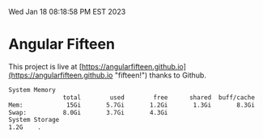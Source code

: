 Wed Jan 18 08:18:58 PM EST 2023

# Angular Fifteen


This project is live at [https://angularfifteen.github.io](https://angularfifteen.github.io "fifteen!") thanks to Github.

```bash
System Memory
               total        used        free      shared  buff/cache   available
Mem:            15Gi       5.7Gi       1.2Gi       1.3Gi       8.3Gi       7.9Gi
Swap:          8.0Gi       3.7Gi       4.3Gi
System Storage
1.2G	.
```
